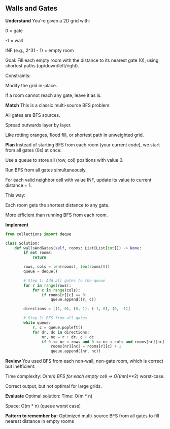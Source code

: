 ## Walls and Gates
**Understand**
You're given a 2D grid with:

0 = gate

-1 = wall

INF (e.g., 2^31 - 1) = empty room

Goal:
Fill each empty room with the distance to its nearest gate (0), using shortest paths (up/down/left/right).

Constraints:

Modify the grid in-place.

If a room cannot reach any gate, leave it as is.

**Match**
This is a classic multi-source BFS problem:

All gates are BFS sources.

Spread outwards layer by layer.

Like rotting oranges, flood fill, or shortest path in unweighted grid.

**Plan**
Instead of starting BFS from each room (your current code), we start from all gates (0s) at once:

Use a queue to store all (row, col) positions with value 0.

Run BFS from all gates simultaneously.

For each valid neighbor cell with value INF, update its value to current distance + 1.

This way:

Each room gets the shortest distance to any gate.

More efficient than running BFS from each room.

**Implement**
```python
from collections import deque

class Solution:
    def wallsAndGates(self, rooms: List[List[int]]) -> None:
        if not rooms:
            return

        rows, cols = len(rooms), len(rooms[0])
        queue = deque()

        # Step 1: Add all gates to the queue
        for r in range(rows):
            for c in range(cols):
                if rooms[r][c] == 0:
                    queue.append((r, c))

        directions = [(1, 0), (0, 1), (-1, 0), (0, -1)]

        # Step 2: BFS from all gates
        while queue:
            r, c = queue.popleft()
            for dr, dc in directions:
                nr, nc = r + dr, c + dc
                if 0 <= nr < rows and 0 <= nc < cols and rooms[nr][nc] == 2147483647:
                    rooms[nr][nc] = rooms[r][c] + 1
                    queue.append((nr, nc))
```
**Review**
You used BFS from each non-wall, non-gate room, which is correct but inefficient:

Time complexity: O(m*n) BFS for each empty cell → O((m*n)**2) worst-case.

Correct output, but not optimal for large grids.

**Evaluate**
Optimal solution:
Time: O(m * n)

Space: O(m * n) (queue worst case)

**Pattern to remember by:**
Optimized multi-source BFS from all gates to fill nearest distance in empty rooms